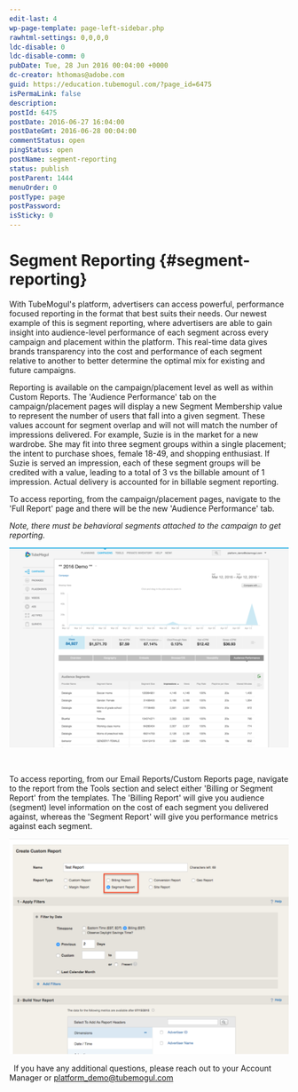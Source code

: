 ```yaml
---
edit-last: 4
wp-page-template: page-left-sidebar.php
rawhtml-settings: 0,0,0,0
ldc-disable: 0
ldc-disable-comm: 0
pubDate: Tue, 28 Jun 2016 00:04:00 +0000
dc-creator: hthomas@adobe.com
guid: https://education.tubemogul.com/?page_id=6475
isPermaLink: false
description: 
postId: 6475
postDate: 2016-06-27 16:04:00
postDateGmt: 2016-06-28 00:04:00
commentStatus: open
pingStatus: open
postName: segment-reporting
status: publish
postParent: 1444
menuOrder: 0
postType: page
postPassword: 
isSticky: 0
---
```


# Segment Reporting {#segment-reporting}

With TubeMogul's platform, advertisers can access powerful, performance focused reporting in the format that best suits their needs. Our newest example of this is segment reporting, where advertisers are able to gain insight into audience-level performance of each segment across every campaign and placement within the platform. This real-time data gives brands transparency into the cost and performance of each segment relative to another to better determine the optimal mix for existing and future campaigns.

Reporting is available on the campaign/placement level as well as within Custom Reports. The 'Audience Performance' tab on the campaign/placement pages will display a new Segment Membership value to represent the number of users that fall into a given segment. These values account for segment overlap and will not will match the number of impressions delivered. For example, Suzie is in the market for a new wardrobe. She may fit into three segment groups within a single placement; the intent to purchase shoes, female 18-49, and shopping enthusiast. If Suzie is served an impression, each of these segment groups will be credited with a value, leading to a total of 3 vs the billable amount of 1 impression. Actual delivery is accounted for in billable segment reporting.

To access reporting, from the campaign/placement pages, navigate to the 'Full Report' page and there will be the new 'Audience Performance' tab.

*Note, there must be behavioral segments attached to the campaign to get reporting.*

[ ![audienceperformance](assets/audienceperformance-1024x732.png)](assets/audienceperformance.png)

&nbsp;

To access reporting, from our Email Reports/Custom Reports page, navigate to the report from the Tools section and select either 'Billing or Segment Report' from the templates. The 'Billing Report' will give you audience (segment) level information on the cost of each&nbsp;segment you delivered against, whereas the 'Segment Report' will give you&nbsp;performance metrics against each segment.

[ ![2016-06-28_0919](assets/2016-06-28-0919-1024x787.png)](assets/2016-06-28-0919.png)

&nbsp;
If you have any additional questions, please reach out to your Account Manager or platform_demo@tubemogul.com 